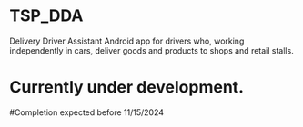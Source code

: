 # TSP_DDA
Delivery Driver Assistant Android app for drivers who, working independently in cars, deliver goods and products to shops and retail stalls.

# Currently under development.  

#Completion expected before 11/15/2024
